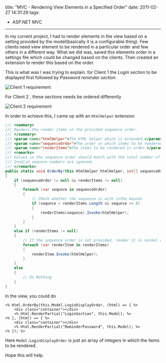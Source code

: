 title: "MVC - Rendering View Elements in a Specified Order"
date: 2011-02-27 14:31:29
tags:
 - ASP.NET MVC
---

In my current project, I had to render elements in the view based on a setting provided by the model(basically it is a configurable thing). Few clients need view element to be rendered in a particular order and few others in a different way. What we did was, saved this elements order in a settings file which could be changed based on the clients. Then created an extension to render this based on the order.

This is what was I was trying to explain. for  Client 1 the *Login section* to be displayed first followed by *Password reminder section*

![Client 1 requirement](/images/2011/02/image_thumb.png)

For Client 2 , these sections needs be ordered differently

![Client 2 requirement](/images/2011/02/image_thumb1.png)

In order to achieve this, I came up with an `HtmlHelper` extension

```cs
/// <summary>
/// Renders the render items in the provided sequence order.
/// </summary>
/// <param name="htmlHelper">The HTML helper which is extended.</param>
/// <param name="sequenceOrder">The order in which items to be rendered. Sequence starts at an index of 0.</param>
/// <param name="renderItems">The items to be rendered in order.</param>
/// <remarks>
/// Values in the sequence order should match with the total number of render items.
/// Invalid sequnce numbers are ignored.
/// </remarks>
public static void OrderBy(this HtmlHelper htmlHelper, int[] sequenceOrder, params Action<HtmlHelper>[] renderItems)
{
    if (sequenceOrder != null && renderItems != null)
    {
        foreach (var sequnce in sequenceOrder)
        {
            // CHeck whether the sequence is with inthe bounds
            if (sequnce < renderItems.Length && sequnce >= 0)
            {
                renderItems[sequnce].Invoke(htmlHelper);
            }
        }
    }
    else if (renderItems != null)
    {
        // If the sequence order is not provided, render it in normal order in which items are declared.
        foreach (var renderItem in renderItems)
        {
            renderItem.Invoke(htmlHelper);
        }
    }
    else
    {
        // Do Nothing
    }
}
```

In the view, you could do

```
<% Html.OrderBy(this.Model.LoginDisplayOrder, (html) => { %>
    <div class="container"></div>
    <% Html.RenderPartial("LoginSection", this.Model); %>
<% }, (html) => { %>
    <div class="container"></div>
    <% Html.RenderPartial("ReminderPassword", this.Model); %>
<% }); %>
```

Here `Model.LoginDisplayOrder` is just an array of integers in which the items to be rendered.

Hope this will help.
